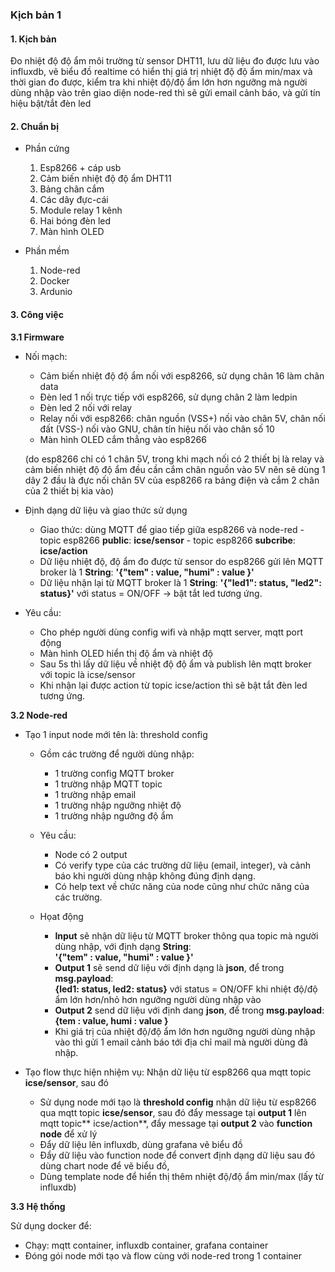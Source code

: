 ### **Kịch bản 1**

#### **1. Kịch bản**


Đo nhiệt độ độ ẩm môi trường từ sensor DHT11, lưu dữ liệu đo được lưu vào influxdb, vẽ biểu đồ realtime có hiển thị giá trị nhiệt độ độ ẩm min/max và thời gian đo được, kiểm tra khi nhiệt độ/độ ẩm lớn hơn ngưỡng mà người dùng nhập vào trên giao diện node-red thì sẽ gửi email cảnh báo, và gửi tín hiệu bật/tắt đèn led


#### **2. Chuẩn bị**

- Phần cứng

	1. Esp8266 + cáp usb 
	2. Cảm biến nhiệt độ độ ẩm DHT11
	3. Bảng chân cắm 
	4. Các dây đực-cái 
	5. Module relay 1 kênh
	6. Hai bóng đèn led	
	7. Màn hình OLED

- Phần mềm
   1. Node-red
   2. Docker
   3. Ardunio

#### **3. Công việc**

**3.1 Firmware**

- Nối mạch:
	+ Cảm biến nhiệt độ độ ẩm nối với esp8266, sử dụng chân 16 làm chân data
	+ Đèn led 1 nối trực tiếp với esp8266, sử dụng chân 2 làm ledpin
	+ Đèn led 2 nối với relay
	+ Relay nối với esp8266: chân nguồn (VSS+) nối vào chân 5V, chân nối đất (VSS-) nối vào GNU, chân tín hiệu  nối vào chân số 10
	+ Màn hình OLED cắm thẳng vào esp8266

	(do esp8266 chỉ có 1 chân 5V, trong khi mạch nối có 2 thiết bị là relay và cảm biến nhiệt độ độ ẩm đều cần cắm chân nguồn vào 5V nên sẽ dùng 1 dây 2 đầu là đực nối chân 5V của esp8266 ra bảng điện và cắm 2 chân của 2 thiết bị kia vào)

- Định dạng dữ liệu và giao thức sử dụng
	- Giao thức: dùng MQTT để giao tiếp giữa esp8266 và node-red
			- topic esp8266 **public**: 	**icse/sensor**
			- topic esp8266 **subcribe**: 	**icse/action**
	- Dữ liệu nhiệt độ, độ ẩm đo được từ sensor do esp8266 gửi lên MQTT broker là 1 **String**:
			**'{"tem" : value, "humi" : value }'**
	- Dữ liệu nhận lại từ MQTT broker là 1 **String**:
			**'{"led1": status, "led2": status}'** với status = ON/OFF -> bật tắt led tương ứng.

- Yêu cầu: 
	+ Cho phép người dùng config wifi và nhập mqtt server, mqtt port động
	+ Màn hình OLED hiển thị  độ ẩm và nhiệt độ
	+ Sau 5s thì lấy dữ liệu về nhiệt độ độ ẩm và publish lên mqtt broker với topic là icse/sensor
	+ Khi nhận lại được action từ topic icse/action thì sẽ bật tắt đèn led tương ứng.

**3.2 Node-red**

- Tạo 1 input node mới tên là: threshold config
	- Gồm các trường để người dùng nhập:
		+ 1 trường config MQTT broker
		+ 1 trường nhập MQTT topic
		+ 1 trường nhập email 
		+ 1 trường nhập ngưỡng nhiệt độ
		+ 1 trường nhập ngưỡng độ ẩm

	- Yêu cầu:
		+ Node có 2 output
		+ Có verify type của các trường dữ liệu (email, integer), và cảnh báo khi người dùng nhập không đúng định dạng.
		+ Có help text về chức năng của node cũng như chức năng của các trường.

	- Họat động
		+ **Input** sẽ nhận dữ liệu từ MQTT broker thông qua topic mà người dùng nhập, với định dạng **String**:   
				**'{"tem" : value, "humi" : value }'**
		+ **Output 1** sẽ send dữ liệu với định dạng là **json**, để trong **msg.payload**: 		
				**{led1: status, led2: status}** với status = ON/OFF khi nhiệt độ/độ ẩm lớn hơn/nhỏ hơn ngưỡng người dùng nhập vào
		+ **Output 2** send dữ liệu với định dang **json**, để trong **msg.payload**:
				**{tem : value, humi : value }**
		+ Khi giá trị của nhiệt độ/độ ẩm lớn hơn ngưỡng người dùng nhập vào thì gửi 1 email cảnh báo tới địa chỉ mail mà người dùng đã nhập.

- Tạo flow thực hiện nhiệm vụ: Nhận dữ liệu từ esp8266 qua mqtt topic **icse/sensor**, sau đó

	- Sử dụng node mới tạo là **threshold config** nhận dữ liệu từ esp8266 qua mqtt topic **icse/sensor**, sau đó đẩy message tại **output 1** lên mqtt topic** icse/action**, đẩy message tại **output 2** vào **function node** để xử lý
	- Đẩy dữ liệu lên influxdb, dùng grafana vẽ biểu đồ
	- Đẩy dữ liệu vào function node để convert định dạng dữ liệu sau đó dùng chart node để vẽ biểu đồ,
	- Dùng template node để hiển thị thêm nhiệt độ/độ ẩm min/max (lấy từ influxdb)

**3.3 Hệ thống**

 Sử dụng docker để: 
 
- Chạy: mqtt container, influxdb container, grafana container
- Đóng gói node mới tạo và flow cùng với node-red trong 1 container

